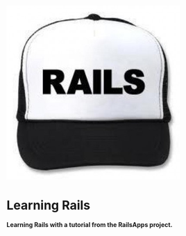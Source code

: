 ![](/images/788200.jpeg)
# Learning Rails

**Learning Rails with a tutorial from the RailsApps project.**

